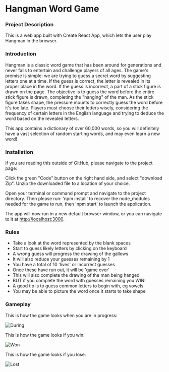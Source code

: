 # Hangman Word Game

### Project Description

This is a web app built with Create React App, which lets the user play Hangman in the browser.

### Introduction

Hangman is a classic word game that has been around for generations and never fails to entertain and challenge players of all ages. The game's premise is simple: we are trying to guess a secret word by suggesting letters one at a time. If the guess is correct, the letter is revealed in its proper place in the word. If the guess is incorrect, a part of a stick figure is drawn on the page. The objective is to guess the word before the entire stick figure is drawn, completing the "hanging" of the man. As the stick figure takes shape, the pressure mounts to correctly guess the word before it's too late. Players must choose their letters wisely, considering the frequency of certain letters in the English language and trying to deduce the word based on the revealed letters.

This app contains a dictionary of over 60,000 words, so you will definitely have a vast selection of random starting words, and may even learn a new word!

### Installation

If you are reading this outside of GitHub, please navigate to the project page: 

Click the green "Code" button on the right hand side, and select "download Zip". Unzip the downloaded file to a location of your choice.

Open your terminal or command prompt and navigate to the project directory. Then please run: 'npm install' to recover the node_modules needed for the game to run, then 'npm start' to launch the application.

The app will now run in a new default browser window, or you can navigate to it at [http://localhost:3000](http://localhost:3000).

### Rules

* Take a look at the word represented by the blank spaces
* Start to guess likely letters by clicking on the keyboard
* A wrong guess will progress the drawing of the gallows
* It will also reduce your guesses remaining by 1
* You have a total of 10 'lives' or incorrect guesses
* Once these have run out, it will be 'game over'
* This will also complete the drawing of the man being hanged
* BUT if you complete the word with guesses remaining you WIN!
* A good tip is to guess common letters to begin with, eg vowels
* You may be able to picture the word once it starts to take shape

### Gameplay

This is how the game looks when you are in progress:

![During](./images/_mid.png)

This is how the game looks if you win:

![Won](./images/_won.png)

This is how the game looks if you lose:

![Lost](./images/_lost.png)
